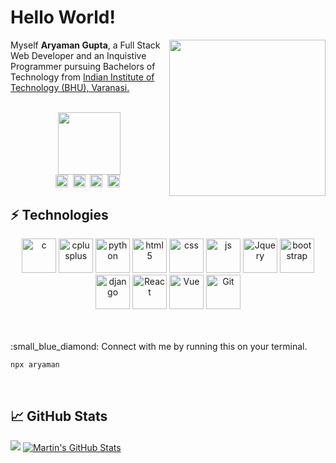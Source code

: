 <h1>Hello World!</h1>




<img align='right' src='https://media.giphy.com/media/LmNwrBhejkK9EFP504/giphy.gif' width='250"'>
<p>Myself <b>Aryaman Gupta</b>, a Full Stack Web Developer and an Inquistive Programmer pursuing Bachelors of Technology from <a href="https://www.iitbhu.ac.in/" target="blank">Indian Institute of Technology (BHU), Varanasi.</a>
<br><br>
<div align="center">
<img src="https://media.giphy.com/media/IeRdg7gLkfK1ly2mFU/giphy.gif" width="100"><br>
<a href="mailto:aryaman.gupta.met19@iitbhu.ac.in" target="blank"><img align="center" src="https://cdn.jsdelivr.net/npm/simple-icons@3.0.1/icons/gmail.svg" alt="Aryaman" height="20" width="20" /></a>&nbsp;
<a href="https://linkedin.com/in/ryaman" target="blank"><img align="center" src="https://cdn.jsdelivr.net/npm/simple-icons@3.0.1/icons/linkedin.svg" alt="ryaman" height="20" width="20" /></a>&nbsp;
<a href="https://twitter.com/_ryaman" target="blank"><img align="center" src="https://cdn.jsdelivr.net/npm/simple-icons@3.0.1/icons/twitter.svg" alt="_ryaman" height="20" width="20" /></a>&nbsp;
<a href="https://instagram.com/in/_ryaman" target="blank"><img align="center" src="https://cdn.jsdelivr.net/npm/simple-icons@3.0.1/icons/instagram.svg" alt="ryaman" height="20" width="20" /></a>&nbsp;
</div>
</p>

## ⚡ Technologies

<p align="center">

<img src="https://icongr.am/devicon/c-original.svg?size=92&color=currentColor" alt="c" width="55" height="55"/> 
<img src="https://icongr.am/devicon/cplusplus-original.svg?size=92&color=currentColor" alt="cplusplus" width="55" height="55"/>
<img src="https://icongr.am/devicon/python-original.svg?size=92&color=currentColor" alt="python" width="55" height="55"/> 
<img src="https://icongr.am/devicon/html5-original.svg?size=92&color=currentColor" alt="html5" width="55" height="55"/> 
<img src="https://icongr.am/devicon/css3-original.svg?size=92&color=currentColor" alt="css" width="55" height="55"/>
<img src="https://icongr.am/devicon/javascript-original.svg?size=92&color=currentColor" alt="js" width="55" height="55"/> 
<img src="https://icongr.am/devicon/jquery-original.svg?size=92&color=currentColor" alt="Jquery" width="55" height="55"/> 
<img src="https://icongr.am/devicon/bootstrap-plain-wordmark.svg?size=92&color=currentColor" alt="bootstrap" width="55" height="55"/> 
<img src="https://icongr.am/devicon/django-original.svg?size=92&color=currentColor" alt="django" width="55" height="55"/> 
<img src="https://icongr.am/devicon/react-original.svg?size=92&color=currentColor" alt="React" width="55" height="55"/> 
<img src="https://icongr.am/devicon/vuejs-original.svg?size=92&color=currentColor" alt="Vue" width="55" height="55"/> 
<img src="https://icongr.am/devicon/git-original.svg?size=92&color=currentColor" alt="Git" width="55" height="55"/> 
</p>
<br>
<br>
:small_blue_diamond: Connect with me by running this on your terminal.

```bash
npx aryaman
```

<br>

## &#x1f4c8; GitHub Stats
![](https://komarev.com/ghpvc/?username=atpug22)
<a href="https://github.com/atpug22/atpug22">
  <img align="center" src="https://github-readme-stats.vercel.app/api?username=atpug22&show_icons=true&line_height=27&count_private=true&title_color=ffffff&text_color=c9cacc&icon_color=2bbc8a&bg_color=1d1f21" alt="Martin's GitHub Stats" />
</a>
